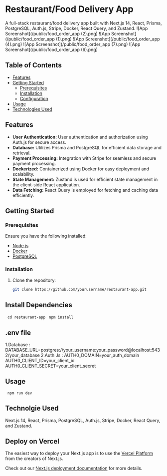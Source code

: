 # Restaurant/Food Delivery App

A full-stack restaurant/food delivery app built with Next.js 14, React, Prisma, PostgreSQL, Auth.js, Stripe, Docker, React Query, and Zustand.
![App Screenshot](/public/food_order_app (2).png)
![App Screenshot](/public/food_order_app (1).png)
![App Screenshot](/public/food_order_app (4).png)
![App Screenshot](/public/food_order_app (7).png)
![App Screenshot](/public/food_order_app (6).png)





## Table of Contents

- [Features](#features)
- [Getting Started](#getting-started)
  - [Prerequisites](#prerequisites)
  - [Installation](#installation)
  - [Configuration](#configuration)
- [Usage](#usage)
- [Technologies Used](#technologies-used)

## Features

- **User Authentication:** User authentication and authorization using Auth.js for secure access.
- **Database:** Utilizes Prisma and PostgreSQL for efficient data storage and retrieval.
- **Payment Processing:** Integration with Stripe for seamless and secure payment processing.
- **Dockerized:** Containerized using Docker for easy deployment and scalability.
- **State Management:** Zustand is used for efficient state management in the client-side React application.
- **Data Fetching:** React Query is employed for fetching and caching data efficiently.

## Getting Started

### Prerequisites

Ensure you have the following installed:

- [Node.js](https://nodejs.org/)
- [Docker](https://www.docker.com/)
- [PostgreSQL](https://www.postgresql.org/)

### Installation

1. Clone the repository:

   ```bash
   git clone https://github.com/yourusername/restaurant-app.git

## Install Dependencies
  ` cd restaurant-app`
  ` npm install`


## .env file
 1.Database : DATABASE_URL=postgres://your_username:your_password@localhost:5432/your_database
 2.Auth Js :  AUTH0_DOMAIN=your_auth_domain
              AUTH0_CLIENT_ID=your_client_id
              AUTH0_CLIENT_SECRET=your_client_secret

## Usage
 
` npm run dev`

## Technolgie Used
  Next.js 14, React, Prisma, PostgreSQL, Auth.js, Stripe, Docker, React Query, and Zustand.

## Deploy on Vercel

The easiest way to deploy your Next.js app is to use the [Vercel Platform](https://vercel.com/new?utm_medium=default-template&filter=next.js&utm_source=create-next-app&utm_campaign=create-next-app-readme) from the creators of Next.js.

Check out our [Next.js deployment documentation](https://nextjs.org/docs/deployment) for more details.
